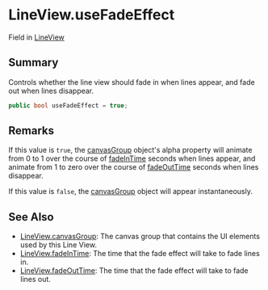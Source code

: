 # LineView.useFadeEffect

Field in [LineView](/docs/api/csharp/yarn.unity.legacy.lineview.md)

## Summary


Controls whether the line view should fade in when lines appear, and
fade out when lines disappear.


```csharp
public bool useFadeEffect = true;
```

## Remarks

<p>If this value is <code>true</code>, the <a href="yarn.unity.legacy.lineview.canvasgroup.md">canvasGroup</a> object's alpha property will animate from 0 to
1 over the course of <a href="yarn.unity.legacy.lineview.fadeintime.md">fadeInTime</a> seconds when lines
appear, and animate from 1 to zero over the course of <a href="yarn.unity.legacy.lineview.fadeouttime.md">fadeOutTime</a> seconds when lines disappear.</p> <p>If this value is <code>false</code>, the <a href="yarn.unity.legacy.lineview.canvasgroup.md">canvasGroup</a> object will appear instantaneously.</p>

## See Also

* [LineView.canvasGroup](/docs/api/csharp/yarn.unity.legacy.lineview.canvasgroup.md): The canvas group that contains the UI elements used by this Line View.
* [LineView.fadeInTime](/docs/api/csharp/yarn.unity.legacy.lineview.fadeintime.md): The time that the fade effect will take to fade lines in.
* [LineView.fadeOutTime](/docs/api/csharp/yarn.unity.legacy.lineview.fadeouttime.md): The time that the fade effect will take to fade lines out.

